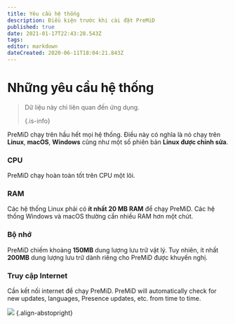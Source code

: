 ```yaml
---
title: Yêu cầu hệ thống
description: Điều kiện trước khi cài đặt PreMiD
published: true
date: 2021-01-17T22:43:28.543Z
tags:
editor: markdown
dateCreated: 2020-06-11T18:04:21.843Z
---
```


# Những yêu cầu hệ thống

> Dữ liệu này chỉ liên quan đến ứng dụng. 
> 
> {.is-info}

PreMiD chạy trên hầu hết mọi hệ thống. Điều này có nghĩa là nó chạy trên **Linux**, **macOS**, **Windows** cũng như một số phiên bản **Linux được chỉnh sửa**.

### CPU
PreMiD chạy hoàn toàn tốt trên CPU một lõi.

### RAM
Các hệ thống Linux phải có **ít nhất 20 MB RAM** để chạy PreMiD. Các hệ thống Windows và macOS thường cần nhiều RAM hơn một chút.

### Bộ nhớ
PreMiD chiếm khoảng **150MB** dung lượng lưu trữ vật lý. Tuy nhiên, ít nhất **200MB** dung lượng lưu trữ dành riêng cho PreMiD được khuyến nghị.

### Truy cập Internet
Cần kết nối internet để chạy PreMiD. PreMiD will automatically check for new updates, languages, Presence updates, etc. from time to time.

![](https://a.icons8.com/ViUXyjOj/f4tFww/svg.svg) {.align-abstopright}